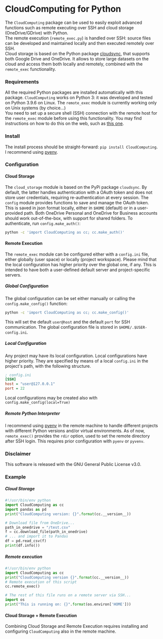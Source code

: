 # CloudComputing for Python

The `CloudComputing` package can be used to easily exploit advanced functions such as remote executing over SSH and cloud storage (OneDrive/GDrive) with Python.\
The remote execution (`remote_exec.py`) is handled over SSH: source files can be developed and maintained locally and then executed remotely over SSH.\
Cloud storage is based on the Python package [cloudsync](https://pypi.org/project/cloudsync/), that supports both Google Drive and OneDrive. It allows to store large datasets on the cloud and access them both locally and remotely, combined with the `remote_exec` functionality. 

### Requirements

All the required Python packages are installed automatically with this package. `CloudComputing` works on Python 3: it was developed and tested on Python 3.9.6 on Linux. The `remote_exec` module is currently working only on Unix systems (by choice...)\
You need to set up a secure shell (SSH) connection with the remote host for the `remote_exec` module before using this functionality. You may find instructions on how to do this on the web, such as [this one](https://medium.com/@SergioPietri/how-to-setup-and-use-ssh-for-remote-connections-e86556d804dd).
### Install

The install process should be straight-forward: `pip install CloudComputing`. I recommend using [pyenv](https://github.com/pyenv/pyenv).

### Configuration
#### Cloud Storage
The `cloud_storage` module is based on the PyPi package `cloudsync`. By default, the latter handles authentication with a OAuth token and does not store user credentials, requiring re-authentication at every session. The `config` module provides functions to save and manage the OAuth token. This is saved in json format locally, either in `$HOME` (default) or in a user-provided path. Both OneDrive Personal and OneDrive for Business accounts should work out-of-the-box, with support for shared folders. To authenticate, run `config.make_auth()`:
``` bash
python -c 'import CloudComputing as cc; cc.make_auth()'
```

#### Remote Execution

The `remote_exec` module can be configured either with a `config.ini` file, either globally (user space) or locally (project workspace). Please mind that the local configuration has higher priority over the global one, if any. This is intended to have both a user-defined default server and project-specific servers.
##### Global Configuration
The global configuration can be set either manually or calling the `config.make_config()` function:
``` bash
python -c 'import CloudComputing as cc; cc.make_config()'
```
This will set the default `user@host` and the default `port` for SSH communication. The global configuration file is stored in `$HOME/.$USER-config.ini`.
##### Local Configuration
Any project may have its local configuration. Local configurations have higher priority. They are specified by means of a local `config.ini` in the project's path, with the following structure. 
``` ini
; config.ini
[SSH]
host = "user@127.0.0.1"
port = 22
```
Local configurations may be created also with `config.make_config(local=True)`

##### Remote Python Interpreter
I recommend using [pyenv](https://github.com/pyenv/pyenv) in the remote machine to handle different projects with different Python versions and/or virtual environments. As of now, `remote_exec()` provides the `rdir` option, used to set the remote directory after SSH login. This requires prior configuration with `pyenv` or `pyvenv`. 
<!-- 
Check out the documentation to configure `pyenv` on the remote machine and specify the remote Python interpreter. 
-->

### Disclaimer

This software is released with the GNU General Public License v3.0.

### Example

##### Cloud Storage
``` python
#!/usr/bin/env python
import CloudComputing as cc
import pandas as pd
print("CloudComputing version: {}".format(cc.__version__))

# Download file from OneDrive...
path_in_onedrive = "/test.csv"
f = cc.download_file(path_in_onedrive)
# ... and import it to Pandas
df = pd.read_csv(f)
print(df.info())
```
##### Remote execution
``` python
#!/usr/bin/env python
import CloudComputing as cc
print("CloudComputing version {}".format(cc.__version__))
# Remote execution of this script
cc.remote_exec()

# The rest of this file runs on a remote server via SSH...
import os
print("This is running on: {}".format(os.environ['HOME']))
```

#### Cloud Storage + Remote Execution
Combining Cloud Storage and Remote Execution requires installing and configuring `CloudComputing` also in the remote machine.